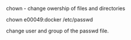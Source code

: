 chown - change owership of files and directories 


chown e00049:docker /etc/passwd

change user and group of the passwd file.
